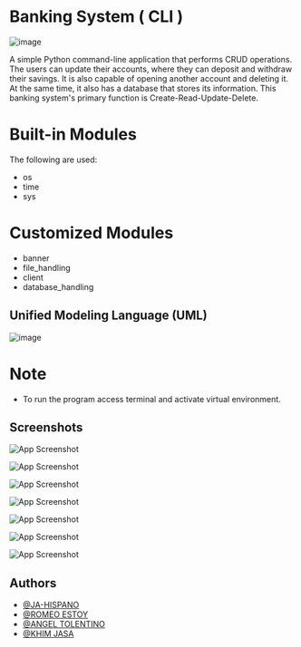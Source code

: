 # Banking System ( CLI )

![image](https://lh3.google.com/u/0/d/1savnmB0CEcILdTCLoSY25YL_jE1bOqeC=w785-h610-iv1)

A simple Python command-line application that performs CRUD operations.
The users can update their accounts, where they can deposit and withdraw their savings. It is also capable of opening another account and deleting it. At the same time, it also has a database that stores its information. This banking system's primary function is Create-Read-Update-Delete.


# Built-in Modules 

The following are used:
- os
- time
- sys

# Customized Modules
- banner
- file_handling
- client
- database_handling


##  Unified Modeling Language (UML)

![image](https://lh3.googleusercontent.com/u/0/drive-viewer/AFDK6gN2u5avOO0UzyhoENtGYwaXKXLmyLi_GPGVO_LgT6_Y3CE3TK17FSSo8HwQ4TgiqF8I6X1lqCXbwosjo5mXx5OhsUqyIg=w1366-h624)

# Note

- To run the program access terminal and activate virtual environment.


## Screenshots

![App Screenshot](https://lh3.google.com/u/0/d/1savnmB0CEcILdTCLoSY25YL_jE1bOqeC=w785-h610-iv1)

![App Screenshot](https://lh3.googleusercontent.com/fife/AAbDypB3ZKn-gXKpzCluC17rqgJ_dIQiZi8ZP98R3GsprAtL8d1aY913Np1D4eJGzQAjOQ1CkuvZrAvI5c0Iwq4qJj9viLi2BV6hW4Xm94crU5GlvDOkkEDoYqeBFjoZ801U12KWv6qcFFnaYyumqWnckVv3gJSj3-8WrV8lR78hFiHA2nCg52ZF28G3xHdv-OR1SM3rbejvS4Y3ZXzpynyG_tJZrxJKgu-Fjp5FrtXPNR1B_aRUTG7o-p0A2SYY4vDZuI9Z0LT1U6Pke11GwxgIXX_aPe8Q7zAVWvS3c93fTn0fAo3hVAgPlNKahs5KboT2VyU2M-QNbaATlyitHdCjaFIpcFBS8z9wjyw73MrpbEpvz5neweVzDSjuYawcsyeBHGdkLmPPfJyw-e9J7c_SHPgYAaw45MLOWhynNt9GcKJiyM-EfvvwLxJftxLE4Etxw_OxhTV8n3SCNPSba0Rav8nGQvN6uLREF48KvWJ34WCmq-KsaqILO8vuqZKpZzum_IabF7t9tnKmIijd2PvmJU8UyA0aMmlZZzu7AY5qy9xrsZ2w5-Ua-qzVMbfP-RG8gyF4zTH6E228IC7QKL7upw32lRup6nGQraY7Z18HhWg_F6OgWbzHiC7n8Zp8GPgV34IzUkt00poYMeRNbAjqKlJLX_-2C5yKQSsLWQamS8PWJiudnaxfBbRZzIP0L9EuisYYaAg3Sw26i6_f-T7Ahmkx5c8Z_CRJIs7TAQIyUcGN7Ps2Disnqpwpkpl-j0xwz3c7pCocxfQsJpJ9tP_RETaCj8Up5bHYHYOCHLZU4JVUTBfMwLDZFUtYOtI2I6jjVDcSR__F3rj7YBvfKRmMS8c5pynVnf4J-VHlqTD3VmQ7HoSeuWhaspIEXh3qguprj-9L-O9fYWfHxp-r0OaUzXX_LDgRlLqwfhAp16nhCCn8QZaEcRtwCBCqcPNAj-kBChczWtNX6zxOSdnD-gh-HbwoQvGR1V3LaJtj-eeDgtcSH73Pqtdg7S9M1VpbbNrUX_xYXJA1A_CDXm__HkY921nXQdrAm4h91bmAaiRcut8DoSzDAD5-ksd1uTzOJWeGgn5OIYreNtfHt0hA5yhJBgaT4NpjC2ollZ67qcMfrzHpdUOSMdQmHTNDfwovOx2GF4vh37Y6wS09dcm--PKPE0Hc8f9fpmNCVSNE8NGMWeDHhwicNcEhLJOVOgioTWW4wHaNf5ouiSRsMdTqIxRWh6zuR3G8hdt85nK1iyr54YuJxizFKk_wfAalOn582byXOnpZJt5qVpt4mmDxNsW3M4YmsaxVXfIiUATkEYmlV9P65nEY7Zb0qWVedh79kK5UcEyHwaYamnUFlu59zOpqv8ps12UfRu-KnWksjl0jWxUmPLFlG5yw_l0DNwlLioucUKtbt9FCnVzdKi9ZXklLG43ww2ourOFNlowLxac2LD6pIdkchMB7gySKgJhvWpU4AJ9Qnfv5NZVI7lozI_g=w1365-h624)

![App Screenshot](https://lh3.googleusercontent.com/fife/AAbDypA4JlPm-L1fEV5XWuYOcwgaxo8uaKK64OW_KJuDTT3Pkz8b4N6RjWsC0DEpcxnZAZ5glo0_ZFFGwXVLT9GjTsR8gUB3UhWDk396ZvaFFlf7Nb8rNPRWVG_63SXra2sOPoandY_TkQkaOmb54O75Q_4dCZn58-XpawSEpT8RjqjjYB3T4p4KFzTIpe2S6K46w3ljMaEfFaxcre6X9wsL0JcoCbeMgmtCYwpN8fCmn0O7CQitnwfjvIsnBlzA0Lm0mawTmEOXA3ChLVwoRbGJUO8_fTvZ1lnNZaD4xZ5Aff6tSYtsmADOgDxdmzGSXacia7mcEj5ZtIsLa8Q0QfPTWnB2PhDfhQvr90sRH0eeidJbt2zu3pnyDWMVMrQBVw7WxRn3lEMdq_qKnmJDxJEyNBjD53HzL3BX77zlho5M4ycIg6LsQg6-e3iRPXBn14RVvgmY1UZIlMBnnCyzYhpEy_pb--n2BSEYUdpxB02ITspE8hP6vWC0hKNg-cma7WyHJx_jziZGAr1PQrwqcUu1zizZag0DOaxtvDidbIPqPdd2a8FiFwxeZGnM2FPFon0IFlU12DITDNBcCJ3kGJQLTg7U-aYz9fkYOKR3xYGrmzlJxLKEri0ue0gZRroRnn_MQve8pmKgPT1qQ1tP7OPNHyiXrg6a5YEYq0vsk5dx-z-PJrzRLw_XjeKjq4T3YVxanaQVe_ivn7OW_T2SncmD-VN8_lMy93wVTnKae4zPhwyr8gfsn85xtOCcGM3SaD-YJMi9zonwyTDYvrVOeShZ12VaVYqMJPjkE6EbxI4kqGdZSoQ8H9rmBUMO-0N12EU9G_D_L9g78EjACod12CIQozNiRRBesKoO87mWtbGk5rvk2AG97dNLcGL9UiiNEYvVyTBGfCggVuVy3fQIs9x0HexqZmpSnzkrJsY0m1aodjOkG6-zA9YhWldwbnMQa8S53mXGZcy8wATJeZx57qtZNMLzDq-Emd6aJrcuKFUKLeI7dCTtkHQTMzy1ZoHFF19cJG7yYsJQ0wzA4uQvxLQ6_F-YJBk5Ui32vBimJQiLQUaXtFsQY49kEnsWoMKePHYbHx0DcdboCjNH9m_WilPWCr67JJLnkyDr69_wLBosi0GAz5M_Phgd0denzEoFb3ty5L5KK31Qhh80GAIDqQ8TTMcU7hhQ1Lxc7Kg4HvD0mCGu8NBJdndFh6_7Ba9_1IdXP9YkbzTuex_PkoXZjDHwxHEZQE8eCiwBOdy6EFgoJ9LoYab_jYxwTej67af0KtFbUKzwPVZqTqJh36Q6V5zCK-Bv4BkeH3Y1sjXD0goNLP5cA9Ykbbh9NWOktArwq_6-VARInhUmpR3cf-pK7Kh5nt1qD-DVs6EVbZBEjhmJvlf9ImI5YPIIZFdUjnHx9kKTejZV5Jv-W8gZsdm2H97ugVKbb2c6vaD5DLzdz2pyqVWcoti9we83wExcbCVnkv1SGiqr-YtD_TTf6SfZHNE=w785-h624)

![App Screenshot](https://lh3.googleusercontent.com/fife/AAbDypCM8257DZlVKYcSVafGp0TPOW4nDDrGXpEi-lgtrTRXS274_7PQYrE4_8yf2ycAuJismEllqm0MEN3M8RAEJxSTcBs3FCAcQffx83awVip2GgkACOUF80T8-Ab43E8Yg4LiV-XeWKof6N5gZ5A0SJS1YSQOXjj7bwvv6jeRFNYCw0o4y5vHA3GA-eEHp1uhKaxKhHuPr9JTCVJZX_--1wv9IQts96tY8hp7MXqFLt2AlPwBtphI1pCvY3N-eLM7KUtta7iWQVUxVn8DbD9zvyLafquhjVQk78J7lPhVV3zWTct4XK9w4Vp5BdqcuMy2GigfOToyFoINUHJnSOqfAR2U6RFqtdYIOhyBYxWwqPDGoRA2g7JCwxVHgZjP6nevzBEFMGOZnTLtxMm-u4myrELQN5FPObYXgTBmhjICrYuAXmY_2pYqz3TTgUN4vUcY2sUhi4GNy5iZ0WxiPLL3ndu3IOAualgLm-L93mI5LseQmbVJnJDpS2heeZsCEoo1MG6QPRqS3FuFcdXNU5MCYR0C_-U7Pa_UTx_F300yOWqOC9aq9CMN-BwOX33G9f20_L44Seu-BlFyizh5V3JPm5_udilsV0-Hg6s_xrRH859eIfkRusvYmPxBkUWZ6b95kBQYTStqPKLLfQvRmGtTGLz1AIQFpGQvJb--O7stvgYupKa83-w8t6CMjYZ1CmaZxUbM7AlTdyFiz1wrjB2Cmd8nVtF6ofIhlMN-MdnPprYodcxLHjyzGQV1A48jfob5E4SxblzBFapgXW_lIC3IIeNgJSaIK-KB7rxOM1quQPD611MgifKmjNwNlwlzb1M0LgU6CQ9Znm6LSwGMgGWh8N3qrAZDLfltp8o5r5PLIcwqpLMkzzruGraazCLD5Dfy6e_gloLDhFoNHqoKd_f3OrRtJDnSXG7KGMyhtwzy7Ms99XZiKLwRkXLHls8KNXvzOAkv__Ft5VORrzav-6g4AzujhzbEM5ewPDtIRRlNQ4MD3oIrarMg2Y0HJeJpjjpVABkto3HAJblxtgLAhjFqKVrAhngsmTr0FUbBLiERMninvaSWzOSad84qkHQI3pyfRheNIt_fdoitp6tY5O7-X70PjROES4thfOVfsxKEFz2ogNyYEGQtKvJj_9DoHlO_Q1fBBXldJXCs5kWSPticI5EFaS3AGoaUq2qwVY9s1j5F8KgElZ7uoCEbNDa-9R5TPwiHpppGkb-fdNenpq6Vj5gRAf8AfiwTLtuaRNDtYg1owFprNebes1IFWY0qb2511y2noRAJPgcE_1io4GulNcEbJVk6UGHTxXfyQlRFiJI85wNoGFQI5Htu1EsIMZ3EFQgf84JoKoTcjPzQlFLadnCZuVRMRqfC_01Yt3OmsIpfWYfJ8azfT4deYaCVZrhNiGfZOQ4K6rN9U545SMImojopgB1nsWR1y3gM9G2sf8zvSs93lbOnKYqaZJG-ysdJKlK-SX_IkOg4U3eZDHc=w785-h624)

![App Screenshot](https://lh3.googleusercontent.com/fife/AAbDypAkGxK_HGh-Vxjrf1rVtf4bMifCFC-8uSWQDJ3Ctpjja4NmWlpwhl58INvycXfjw9dS-Pe7j0WJL6zzJb11gdLrU3HrCxpD_tkOyTRg7QhwX0gCqMyzOT8WYUzuEQ6RkpZaiNxZEhJ8_cr6pRJiNEsV5TSMXm4XJLrqBiSMfu0b0y5_wOMnApCoFVrwKn3HlLJYVZNuDbmkc7SgKMc_vLKysReWnF8DE4jwzNQcSQlS6J5tchx-kz7i00TZidV04UdgXeaLRg8F2G2XYAcBFGoKwGRvJwBo1kldPhnpVzm5vdQ4Xc2-8vHPwBYsfqTJeBMZBgn1Gc2NOAkKQePOkCkgVUxk_jX_b1TjrHMjzun89RhQKsBZIpA3aWWncYa9GBi7BYpvP338NM-U2f7BdnJdOstbr3eehQmkPz3udRbpQKvjKWzM_puzauMhpSepPLJliu273cDcVMllHJrzcXRwZDJasP0rkHcaqbk6gEVa6w2fZxxVyxHIOgIa-WgB2PqMnlkDLVW4IzzPKdgTc-nHmog5bshPILEzTf5sp8_v7o3UseVkeYRokLaeLPqDq74G0ew-odCdiYuHoDqLHvbX_fW3zjcgJht7z0wK9NtWNfGWLsCCorDAQBZwls4jlAz922QQhXJdzCsveeI7rKuAWaXRt5wE8XDOyf2qV18jLW8fESw370Nz0NgN-CXyrAhzoO8tD9kIXs3dZkIcRwzte-a0XW88hdImyDt3QyuazdMDmm-atpCcmY3SVWBIyE73icTb_ziL82BllGG35xsjWTTYhD9bUIsG_gGKtmxy7Uiq0EXvZZbnObatYH1yiRrIUTokZGoWE4lGseY1jvgn8JByQhHEcm1HjuTeUqkgwyUzIDBb33Hc3wj-RUlNkKNSfl9A_krJOR0XDAhWrI9pBI6JtP52AQKEFCAw_2eXzFosf2MYRrn5JJrXPOXnkKl0oDr1i4FAFSzf0XIDsoVPt9P3mp5_DapoWHYfdZwYyGoGZSLsm19DPbdfkRruMlY7fOYMWtxv9Nc7ow5yd0L2R-lhxDJGszccHx2aLm6OfZ9JUlMaMhksmyv_1ZNtSYFyQDWaYxyfYxSuWRdDBRd9Q9vBJQK5SqA36dvQyHQXFZE9KZGGjpvUf6xmovlvOa4bKnJuQe6Uf1Lhgmo0xrTwq4wMix_JjHtDlCJOdImwcsTpygn3ShNfZtIy5RSGQ8tZPw4vjJkGUmLuMBVaQSHVrAKbzMMFxZNhXSYurBw8rdtQ6UllVZpEXHFREcWng58pphNs6jjrg59i-iOeGeDcg_3sNhKbQTx3zWx44Wto0Jj6DjJsEX5GWYZPQXiTnW_woqp2lTG0LqM3esYj2twXFGJ8X82mpehpM4WydcNlp5SeUEKbOXt-h4J23QFTy_diZZaImCyJfon4QQGbkie5tZ-Ufd55K_2ekqVshK6xgEaBWD6ovquxUzXO-jabpuLmQbQm4X0of16U8Dw=w785-h624)

![App Screenshot](https://lh3.googleusercontent.com/fife/AAbDypDJwp-So6qEfW8RP-KZJsjFzLvNUe-Zi00IS5a_ZAk2ZyZP2WMNLUXCNeEMaz_BxGiF_Jtr6VBVj7r44AiKwOmQNxLX0w2UzOnDi4apcZaTnrst7yM4QBegGbQOnqvhhPGtgKm0oLnvs4XC3I1lc_u4_GhWc-nRT1g13Du8nileJn1y6mgAdQi3rKYO0Txq4Xb9_aFEGODoJp4KP2zRgDvZB3060nB2kp2Bz-RH4x_hZi9YqbxYeswVQL-x5BwCpSIBO8bcspWtUnQiYBLrSyMEUQkbXNHbhc_aNoTXIb_xzWM8g8fCdeAndhapWdWHN70RiJsmmTJ9dlMXs4qBC1CDS-xpr4F_iTa7_7Ydd9jK7kTohmGkOiHHLdm66qHgLsWP_JO7p56FKz0Pc2hhA_Cyt1sQnJmYthrobIqjPOYxxXuPFesHgFxendIgaMzDVKFhcbYpvczfjMWmFDO--BBEaMvX5iqAlX43FNZb2Yqn7D7OBs1txvpizggCYUFog-7iDYhTufSUbLMqoCtgEmK9f-oK3FP3pj4srWimsAwABgNKm39EkzpUgop5MFzI2-qsZm_8iwC-1gGOfUZ3AOl-924l_fqcC4ArT2P5U98lloLckR2sMIJAv2Eck5hHpHi9Mg2WMSjx5ehuim3RMgsJQXdIxBoouBhXB1V4VIdr2bBgi-58XxWBn4Typ23Z01X6rkbEgcsMIt6sgSS4Hcqvpd8Fnw6WSafYhWOtfb7PERDMQu3SynYdbuK2xRZ7jguo9Tlrr73dfObMDflfk6fedNUtBbKg9e5FtMk77JoYv-f7ZwasgNtKcIPghrs1JRDIpcjwFmxpkbARFp17oF-sV9YneDNpy15qd8q2pMEpmvhMZUyG2ixWipmk5nSh9aROlphIIUz4gzhFwZfyY6ajPwAAmOFMEiay93WAMGCtvBd1Q3Wj5K0sCsF-jaPpM_J_YE6RnFjMuqv_LmpjLv0aeABbfFclbLuckDnNVHlcpy79iFgNhFnVemL1xZ3cxnCC0hsiwDbMRQnfO9SQVFYpAF4F0g1ZBHuFQVT2ItqL1L9WIbJB20on5RtmSNSlCo72yBF0xtMvD2LjqYJUXYQB9zICQPDIKTV7cXZgB2wB_hUwwPdLSPPkkUy4EE7faNag1LDmGLYCw9FC6ETndAGF6QwTzf9RiBl2hsY8ATQGB_UBPwxJ4yg4MFywEP-RBH-fg_Jp8XlWAimC-nlQvkMzlmDTg1Jn2Y8NROw4IKyvkFPDHvUbHpyI1DPRLFm_n0jiX3VCYswSwuz8Siba1RDT5c1oWAOLOLpDx_w9mhEkBigEt6Ori3g2FWs4pTTYWqPNYb-7CfKYKbiLCjx-bnaNW39aJLN9bVHhu5siu59L3ysBFOEc1etfkQVbL7wGmFlmc4EYZ2xYtr6tJ4pQunJMogNFdw0PdtBUsH0B_GMmdFie36i3kllLaJXKxHEv7B2ZrpuHsq1MO_N45Yg=w785-h624)

![App Screenshot](https://lh3.googleusercontent.com/fife/AAbDypAWFADJwv60ChBeHQvn8lwb9HzsQBhTazAvbB2wnQJCi6iQvifFLBm5xyOcDjLhddlmfGtpu_ZDyeAnUeMJoHrgu3PO65swcSH8H2s-P5UdP7sByDlFVKvFUHyBe5iF1YQOR-qAu4AlZGvA5rzNZi4zlCYoeb-WDGa3x-s8V_aXhm2617kwxpPycpSjsaLdNEm4SnpbRSND8v0StUd9fJTeMW7ANIIPrQlJLZ7v1Rmnn9FhSDRiYAfIKHdsrrfetK4vL8XynIU3jx0a53ja4SSptxHO8jtsq7OQvAPp8aZl0sBpU9ZR4cpW204ShgEBOIWqfPDYnaGePemeBpA7JGUsiSvSYWI0CSg7DoWrz8VEUBcro2jPPLQ-nfB62K70J_SCSim6zQdjpcqwsS9K77LEshUKi-eXN2i8HbBuoPYn-OZEGIhJFPVaBkw38A2KAhCkZcJTQufm6RXP1xbcqEOMtHWwjmNoYyWclA7Vm12xp18lcpzgaatQux0aHwFTa9xB-UGtQdBnmq2uiLC284BzhevW7qfMv1IPuOzQDyxqe0T-8c7jCrMzVFoFu7LYq_6Cm1_fNu0AI02mAbtOuOyhlV9O5Gn54Doq-jTYHuJN7SGogSUJbvf7H8WjAG_0cUaq-3pnejdkk_adkzF-zWozMQuatv1jlgAoxWqYnXjnzVaZWjfNBjACWsxvccRUNskXU0uaFyLBIWv64ZZx2OY6PMFY4Bp-gCXFEGsZQ93kvzcWi3rg0M54JDjsEOBgL54Lbn3mwHkIL9wTeNb8VfmjGEGjP-sjZXc8_woMGVNPROUBGjk1ITcu45QpdTpGmsmLIMEh-w1tr2wrVSxmPaO7frK6OhlX3onjOPdbs0nm7-7himeL47S3D3zY9MXF2ZElMaxMnpKyORpE1YF-cEfRmYBBD0leSmzRwqGL6SFlbZs7sWkGEl_16r4SipiEujRFBH6F5-7WbMNApHMdIrDgUyXs78eoOXdcJWLCMNr-HETDmwl1x_YM5V2fEtltGTDRUuRt9e0rV6HatcYbOVm8A9jjTa4pI1nsyPV6Nrb80L_biCtaejtwcThUXLMyHneYEAUaRk4Je5LmrOpdqhJUDi0_WLr-zW4FHk1EA0zfHppy8MerhlZKGqwKYPfE0F08NPMi-eAULRpd3E3OwVWWPyZBTxF6MchbcBg0XJdvPvf_edPKaLNzNCbmd107gEGku3aaWVbKuYrGyCObfJBddy5bVpOTwIZ26oKqWCNWE52ZOv_QW4ZC2LLCsuQrMhPR6o7sFcuGkvT6EIdwqW6ZG-h5Dd0PYmj23HgcDRRsgVP45dobpOfBpdruId4VEKroNnrr4ggq4k76ad9AUmx0F5v29imPCsg5Fx3CDa1m32JjcHtqx1MfnOp5uYlfPW09ypcmeVPqnQa6eNAXyOLue2lFDPfuilBp1vHqBBYG9YJNVVBxft1LguhG2ryF2fvnMxhg-lnDRNysL9A=w785-h624)

## Authors

- [@JA-HISPANO](https://github.com/JAhispano24)
- [@ROMEO ESTOY](https://github.com/gela0514)
- [@ANGEL TOLENTINO](https://github.com/KIMJASA)
- [@KHIM JASA](https://github.com/Romeo0101)
